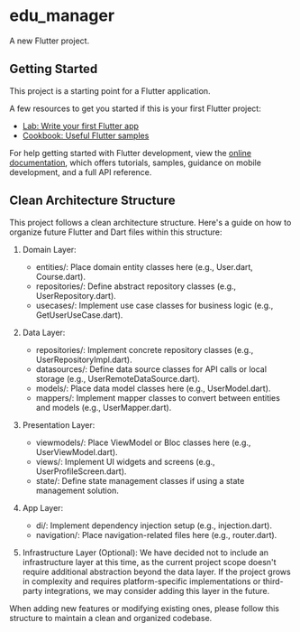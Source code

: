 # edu_manager

A new Flutter project.

## Getting Started

This project is a starting point for a Flutter application.

A few resources to get you started if this is your first Flutter project:

- [Lab: Write your first Flutter app](https://docs.flutter.dev/get-started/codelab)
- [Cookbook: Useful Flutter samples](https://docs.flutter.dev/cookbook)

For help getting started with Flutter development, view the
[online documentation](https://docs.flutter.dev/), which offers tutorials,
samples, guidance on mobile development, and a full API reference.

## Clean Architecture Structure

This project follows a clean architecture structure. Here's a guide on how to organize future Flutter and Dart files within this structure:

1. Domain Layer:
   - entities/: Place domain entity classes here (e.g., User.dart, Course.dart).
   - repositories/: Define abstract repository classes (e.g., UserRepository.dart).
   - usecases/: Implement use case classes for business logic (e.g., GetUserUseCase.dart).

2. Data Layer:
   - repositories/: Implement concrete repository classes (e.g., UserRepositoryImpl.dart).
   - datasources/: Define data source classes for API calls or local storage (e.g., UserRemoteDataSource.dart).
   - models/: Place data model classes here (e.g., UserModel.dart).
   - mappers/: Implement mapper classes to convert between entities and models (e.g., UserMapper.dart).

3. Presentation Layer:
   - viewmodels/: Place ViewModel or Bloc classes here (e.g., UserViewModel.dart).
   - views/: Implement UI widgets and screens (e.g., UserProfileScreen.dart).
   - state/: Define state management classes if using a state management solution.

4. App Layer:
   - di/: Implement dependency injection setup (e.g., injection.dart).
   - navigation/: Place navigation-related files here (e.g., router.dart).

5. Infrastructure Layer (Optional):
   We have decided not to include an infrastructure layer at this time, as the current project scope doesn't require additional abstraction beyond the data layer. If the project grows in complexity and requires platform-specific implementations or third-party integrations, we may consider adding this layer in the future.

When adding new features or modifying existing ones, please follow this structure to maintain a clean and organized codebase.
